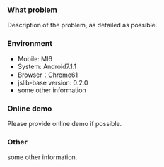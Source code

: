 ### What problem

Description of the problem, as detailed as possible.

### Environment

- Mobile: MI6
- System: Android7.1.1
- Browser：Chrome61
- jslib-base version: 0.2.0
- some other information

### Online demo

Please provide online demo if possible.

### Other

some other information.
